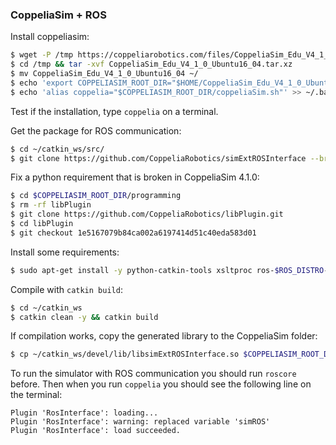 
### CoppeliaSim + ROS

Install coppeliasim:

```bash
$ wget -P /tmp https://coppeliarobotics.com/files/CoppeliaSim_Edu_V4_1_0_Ubuntu16_04.tar.xz
$ cd /tmp && tar -xvf CoppeliaSim_Edu_V4_1_0_Ubuntu16_04.tar.xz
$ mv CoppeliaSim_Edu_V4_1_0_Ubuntu16_04 ~/
$ echo 'export COPPELIASIM_ROOT_DIR="$HOME/CoppeliaSim_Edu_V4_1_0_Ubuntu16_04"' >> ~/.bashrc && source ~/.bashrc
$ echo 'alias coppelia="$COPPELIASIM_ROOT_DIR/coppeliaSim.sh"' >> ~/.bashrc && source ~/.bashrc
```

Test if the installation, type `coppelia` on a terminal.

Get the package for ROS communication:

```bash
$ cd ~/catkin_ws/src/
$ git clone https://github.com/CoppeliaRobotics/simExtROSInterface --branch coppeliasim-v4.0.0
```

Fix a python requirement that is broken in CoppeliaSim 4.1.0:

```bash
$ cd $COPPELIASIM_ROOT_DIR/programming
$ rm -rf libPlugin
$ git clone https://github.com/CoppeliaRobotics/libPlugin.git
$ cd libPlugin
$ git checkout 1e5167079b84ca002a6197414d51c40eda583d01
```

Install some requirements:

```bash
$ sudo apt-get install -y python-catkin-tools xsltproc ros-$ROS_DISTRO-brics-actuator ros-$ROS_DISTRO-tf2-sensor-msgs		
```

Compile with `catkin build`:

```bash
$ cd ~/catkin_ws
$ catkin clean -y && catkin build
```

If compilation works, copy the generated library to the CoppeliaSim folder:

```bash
$ cp ~/catkin_ws/devel/lib/libsimExtROSInterface.so $COPPELIASIM_ROOT_DIR
```

To run the simulator with ROS communication you should run `roscore` before. Then when you run `coppelia` you should see the following line on the terminal:

```
Plugin 'RosInterface': loading...
Plugin 'RosInterface': warning: replaced variable 'simROS'
Plugin 'RosInterface': load succeeded.
```